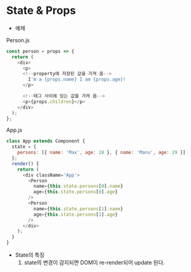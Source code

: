 <h1>State & Props</h1>

- 예제

Person.js

```javascript
const person = props => {
  return (
    <div>
      <p>
      <!--property에 저장된 값을 가져 옴-->
        I'm a {props.name} I am {props.age}!
      </p>

      <!--태그 사이에 있는 값을 가져 옴-->
      <p>{props.children}</p>
    </div>
  );
};
```

App.js

```javascript
class App extends Component {
  state = {
    persons: [{ name: 'Max', age: 28 }, { name: 'Manu', age: 29 }]
  };
  render() {
    return (
      <div className='App'>
        <Person
          name={this.state.persons[0].name}
          age={this.state.persons[0].age}
        />
        <Person
          name={this.state.persons[1].name}
          age={this.state.persons[1].age}
        />
      </div>
    );
  }
}
```

- State의 특징
  1. state의 변경이 감지되면 DOM이 re-render되어 update 된다.
